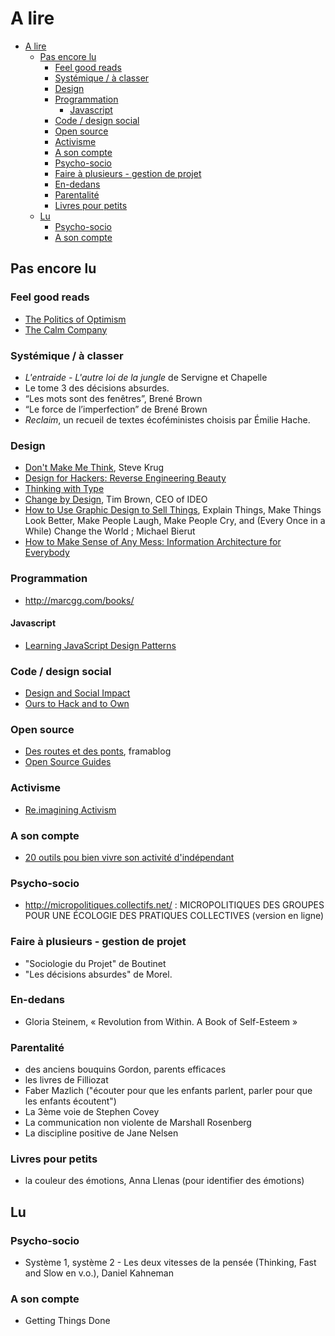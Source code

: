 # A lire

- [A lire](#a-lire)
  - [Pas encore lu](#pas-encore-lu)
    - [Feel good reads](#feel-good-reads)
    - [Systémique / à classer](#syst%C3%A9mique--%C3%A0-classer)
    - [Design](#design)
    - [Programmation](#programmation)
      - [Javascript](#javascript)
    - [Code / design social](#code--design-social)
    - [Open source](#open-source)
    - [Activisme](#activisme)
    - [A son compte](#a-son-compte)
    - [Psycho-socio](#psycho-socio)
    - [Faire à plusieurs - gestion de projet](#faire-%C3%A0-plusieurs---gestion-de-projet)
    - [En-dedans](#en-dedans)
    - [Parentalité](#parentalit%C3%A9)
    - [Livres pour petits](#livres-pour-petits)
  - [Lu](#lu)
    - [Psycho-socio](#psycho-socio)
    - [A son compte](#a-son-compte)

## Pas encore lu

### Feel good reads

- [The Politics of Optimism](https://medium.com/@AlexSteffen/the-politics-of-optimism-37a5006e8ba8#.lz1kqvxxb)
- [The Calm Company](https://m.signalvnoise.com/the-calm-company-our-next-book-d0ed917cc457)

### Systémique / à classer

- _L'entraide - L'autre loi de la jungle_ de Servigne et Chapelle
- Le tome 3 des décisions absurdes.
- “Les mots sont des fenêtres”, Brené Brown
- “Le force de l’imperfection” de Brené Brown
- _Reclaim_, un recueil de textes écoféministes choisis par Émilie Hache.

### Design
- [Don't Make Me Think](https://www.amazon.com/Dont-Make-Think-Revisited-Usability/dp/0321965515/ref=pd_sim_b_2?ie=UTF8&refRID=18V1XW44Y0XF9Z0HC7WN), Steve Krug
- [Design for Hackers: Reverse Engineering Beauty](https://www.amazon.com/Design-Hackers-Reverse-Engineering-Beauty/dp/1119998956/)
- [Thinking with Type](https://www.amazon.com/Thinking-Type-2nd-revised-expanded/dp/1568989695)
- [Change by Design](https://www.ideo.com/post/change-by-design), Tim Brown, CEO of IDEO
- [How to Use Graphic Design to Sell Things](https://www.amazon.com/Graphic-Design-Things-Explain-Better/dp/0062413902/), Explain Things, Make Things Look Better, Make People Laugh, Make People Cry, and (Every Once in a While) Change the World ; Michael Bierut
- [How to Make Sense of Any Mess: Information Architecture for Everybody](https://www.amazon.com/How-Make-Sense-Any-Mess/dp/1500615994/)

### Programmation

- http://marcgg.com/books/

#### Javascript

- [Learning JavaScript Design Patterns](https://addyosmani.com/resources/essentialjsdesignpatterns/book/)

### Code / design social

- [Design and Social Impact](https://www.arts.gov/sites/default/files/Design-and-Social-Impact.pdf)
- [Ours to Hack and to Own](http://www.orbooks.com/catalog/ours-to-hack-and-to-own/)

### Open source
- [Des routes et des ponts](https://framablog.org/category/libres-cultures/des-routes-et-des-ponts/), framablog
- [Open Source Guides](https://opensource.guide/)

### Activisme

- [Re.imagining Activism](http://www.smart-csos.org/images/Documents/reimagining_activism_guide.pdf)

### A son compte

- [20 outils pou bien vivre son activité d'indépendant](http://www.kob-one.com/blog/graphistes-freelances-20-outils-calculettes-sites-et-livres-pour-bien-vivre-de-son-activite-dindependant/)

### Psycho-socio

- http://micropolitiques.collectifs.net/ : MICROPOLITIQUES DES GROUPES
POUR UNE ÉCOLOGIE DES PRATIQUES COLLECTIVES (version en ligne)

### Faire à plusieurs - gestion de projet

 - "Sociologie du Projet" de Boutinet
 - "Les décisions absurdes" de Morel.

### En-dedans
<!-- http://livre.fnac.com/a9180576/Scott-Stossel-Anxiete -->

- Gloria Steinem, « Revolution from Within. A Book of Self-Esteem »

### Parentalité

- des anciens bouquins Gordon, parents efficaces 
- les livres de Filliozat
- Faber Mazlich ("écouter pour que les enfants parlent, parler pour que les enfants écoutent")
- La 3ème voie de Stephen Covey 
- La communication non violente de Marshall Rosenberg 
- La discipline positive de Jane Nelsen

### Livres pour petits 

- la couleur des émotions, Anna Llenas (pour identifier des émotions)


## Lu

### Psycho-socio

- Système 1, système 2 - Les deux vitesses de la pensée (Thinking, Fast and Slow en v.o.), Daniel Kahneman

### A son compte
- Getting Things Done
